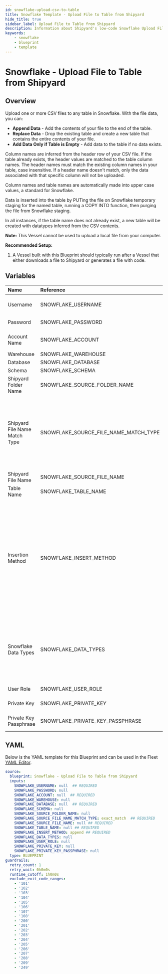 ```yaml
---
id: snowflake-upload-csv-to-table
title: Snowflake Template - Upload File to Table from Shipyard
hide_title: true
sidebar_label: Upload File to Table from Shipyard
description: Information about Shipyard's low-code Snowflake Upload File to Table from Shipyard blueprint. Upload a CSV file to any table in Snowflake. 
keywords:
    - snowflake
    - blueprint
    - template
---
```


# Snowflake - Upload File to Table from Shipyard

## Overview
Upload one or more CSV files to any table in Snowflake. With the file data, you can:
- **Append Data** - Add the contents of your file to the end of the table.
- **Replace Data** - Drop the existing table and create a new table that contains the entire contents of your file.
- **Add Data Only if Table is Empty** - Add data to the table if no data exists.

Column names are inferred from the header row of your CSV file. If the table already exists, the header values are matched to the table column names. The header names must match the existing column names in your table, case insensitive. If a header name doesn't match, only the data associated with that specific column will not be uploaded.

Column names and table names are automatically made into upper case values, a standard for Snowflake.

Data is inserted into the table by PUTing the file on Snowflake temporary staging for the named table, running a COPY INTO function, then purging the file from Snowflake staging. 

In all instances, if the table name does not already exist, a new table will be created with datatypes inferred from the CSV contents.

**Note:** This Vessel cannot be used to upload a local file from your computer.

**Recommended Setup:**

1. A Vessel built with this Blueprint should typically run after a Vessel that either downloads a file to Shipyard or generates a file with code. 

## Variables

| Name                          | Reference                             | Type         | Required           | Default       | Options                                                                                                                                   | Description                                                                                                                                                                                                                                                                                    |
|:------------------------------|:--------------------------------------|:-------------|:-------------------|:--------------|:------------------------------------------------------------------------------------------------------------------------------------------|:-----------------------------------------------------------------------------------------------------------------------------------------------------------------------------------------------------------------------------------------------------------------------------------------------|
| Username                      | SNOWFLAKE_USERNAME                    | Alphanumeric | :white_check_mark: | -             | -                                                                                                                                         | The Snowflake Username that has access to the table, schema, and warehouse that you want to use.                                                                                                                                                                                               |
| Password                      | SNOWFLAKE_PASSWORD                    | Password     | :heavy_minus_sign: | -             | -                                                                                                                                         | Password for the provided username                                                                                                                                                                                                                                                             |
| Account Name                  | SNOWFLAKE_ACCOUNT                     | Alphanumeric | :white_check_mark: | -             | -                                                                                                                                         | Typically found in the URL you use to access Snowflake, before `.snowflakecomputing.com`.                                                                                                                                                                                                      |
| Warehouse                     | SNOWFLAKE_WAREHOUSE                   | Alphanumeric | :heavy_minus_sign: | -             | -                                                                                                                                         |                                                                                                                                                                                                                                                                                                |
| Database                      | SNOWFLAKE_DATABASE                    | Alphanumeric | :white_check_mark: | -             | -                                                                                                                                         |                                                                                                                                                                                                                                                                                                |
| Schema                        | SNOWFLAKE_SCHEMA                      | Alphanumeric | :heavy_minus_sign: | -             | -                                                                                                                                         |                                                                                                                                                                                                                                                                                                |
| Shipyard Folder Name          | SNOWFLAKE_SOURCE_FOLDER_NAME          | Alphanumeric | :heavy_minus_sign: | -             | -                                                                                                                                         | Folder where the file to upload can be found. Leaving blank will search in the current working directory.                                                                                                                                                                                      |
| Shipyard File Name Match Type | SNOWFLAKE_SOURCE_FILE_NAME_MATCH_TYPE | Select       | :white_check_mark: | `exact_match` | Exact Match: `exact_match`<br></br><br></br>Regex Match: `regex_match`<br></br><br></br>                                                  | Determines if the text in "File Name" will match to one or multiple files.                                                                                                                                                                                                                     |
| Shipyard File Name            | SNOWFLAKE_SOURCE_FILE_NAME            | Alphanumeric | :white_check_mark: | -             | -                                                                                                                                         | Name of the file to upload to the specified table                                                                                                                                                                                                                                              |
| Table Name                    | SNOWFLAKE_TABLE_NAME                  | Alphanumeric | :white_check_mark: | -             | -                                                                                                                                         | Name of the table where you want data inserted                                                                                                                                                                                                                                                 |
| Insertion Method              | SNOWFLAKE_INSERT_METHOD               | Select       | :white_check_mark: | `append`      | Append Data: `append`<br></br><br></br>Replace Data: `replace`<br></br><br></br>Add Data Only if Table is Empty: `fail`<br></br><br></br> | Determines how the data in your file will be added to the table                                                                                                                                                                                                                                |
| Snowflake Data Types          | SNOWFLAKE_DATA_TYPES                  | Alphanumeric | :heavy_minus_sign: | -             | -                                                                                                                                         | The option to declare the Snowflake datatypes. The input needs to be similar to a list of lists, which will be used to form a CREATE OR REPLACE TABLE statement. For more information on Snowflake data types, visit https://docs.snowflake.com/en/sql-reference/intro-summary-data-types.html |
| User Role                     | SNOWFLAKE_USER_ROLE                   | Alphanumeric | :heavy_minus_sign: | -             | -                                                                                                                                         | The optional role for the database user                                                                                                                                                                                                                                                        |
| Private Key                   | SNOWFLAKE_PRIVATE_KEY                 | Alphanumeric | :heavy_minus_sign: | -             | -                                                                                                                                         | The optional private key to use for authentication                                                                                                                                                                                                                                             |
| Private Key Passphrase        | SNOWFLAKE_PRIVATE_KEY_PASSPHRASE      | Password     | :heavy_minus_sign: | -             | -                                                                                                                                         | The passphrase for the private key file. Is required only if authenticating with a private key                                                                                                                                                                                                 |


## YAML
Below is the YAML template for this Blueprint and can be used in the Fleet [YAML Editor](../../reference/fleets/yaml-editor.md).
```yaml
source:
  blueprint: Snowflake - Upload File to Table from Shipyard
  inputs:
    SNOWFLAKE_USERNAME: null  ## REQUIRED
    SNOWFLAKE_PASSWORD: null
    SNOWFLAKE_ACCOUNT: null  ## REQUIRED
    SNOWFLAKE_WAREHOUSE: null
    SNOWFLAKE_DATABASE: null  ## REQUIRED
    SNOWFLAKE_SCHEMA: null
    SNOWFLAKE_SOURCE_FOLDER_NAME: null
    SNOWFLAKE_SOURCE_FILE_NAME_MATCH_TYPE: exact_match  ## REQUIRED
    SNOWFLAKE_SOURCE_FILE_NAME: null ## REQUIRED
    SNOWFLAKE_TABLE_NAME: null ## REQUIRED
    SNOWFLAKE_INSERT_METHOD: append ## REQUIRED
    SNOWFLAKE_DATA_TYPES: null
    SNOWFLAKE_USER_ROLE: null
    SNOWFLAKE_PRIVATE_KEY: null
    SNOWFLAKE_PRIVATE_KEY_PASSPHRASE: null
  type: BLUEPRINT
guardrails:
  retry_count: 1
  retry_wait: 0h0m0s
  runtime_cutoff: 1h0m0s
  exclude_exit_code_ranges:
    - '101'
    - '102'
    - '103'
    - '104'
    - '105'
    - '106'
    - '107'
    - '108'
    - '200'
    - '201'
    - '202'
    - '203'
    - '204'
    - '205'
    - '206'
    - '207'
    - '208'
    - '209'
    - '249'
```
